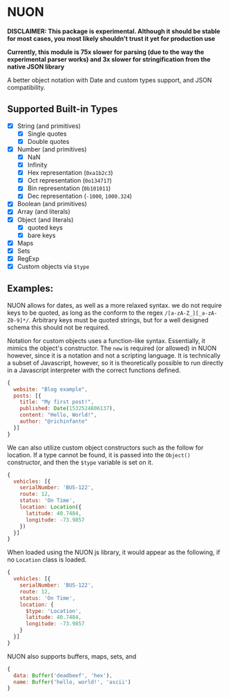 # NUON

**DISCLAIMER: This package is experimental. Although it should be stable for most cases, you most likely shouldn't trust it yet for production use**

**Currently, this module is 75x slower for parsing (due to the way the experimental parser works) and 3x slower for stringification from the native JSON library**

A better object notation with Date and custom types support, and JSON compatibility.

## Supported Built-in Types
- [x] String (and primitives)
  - [x] Single quotes
  - [x] Double quotes
- [x] Number (and primitives)
  - [x] NaN
  - [x] Infinity
  - [x] Hex representation (`0xa1b2c3`)
  - [x] Oct representation (`0o134717`)
  - [x] Bin representation (`0b101011`)
  - [x] Dec representation (`-1000`, `1000.324`)
- [x] Boolean (and primitives)
- [x] Array (and literals)
- [x] Object (and literals)
  - [x] quoted keys
  - [x] bare keys
- [x] Maps
- [x] Sets
- [x] RegExp
- [x] Custom objects via `$type`

## Examples:

NUON allows for dates, as well as a more relaxed syntax. we do not require keys to be quoted, as long as the conform to the regex `/[a-zA-Z_][_a-zA-Z0-9]*/`. Arbitrary keys must be quoted strings, but for a well designed schema this should not be required.

Notation for custom objects uses a function-like syntax. Essentially, it mimics the object's constructor. The `new` is required (or allowed) in NUON however, since it is a notation and not a scripting language. It is technically a subset of Javascript, however, so it is theoretically possible to run directly in a Javascript interpreter with the correct functions defined.

```js
{
  website: "Blog example",
  posts: [{
    title: "My first post!",
    published: Date(1532524806137),
    content: "Hello, World!",
    author: "@richinfante"
  }]
}
```

We can also utilize custom object constructors such as the follow for location. If a type cannot be found, it is passed into the `Object()` constructor, and then the `$type` variable is set on it.

```js
{
  vehicles: [{
    serialNumber: 'BUS-122',
    route: 12,
    status: 'On Time',
    location: Location({
      latitude: 40.7484,
      longitude: -73.9857
    })
  }]
}
```

When loaded using the NUON js library, it would appear as the following, if no `Location` class is loaded.

```js
{
  vehicles: [{
    serialNumber: 'BUS-122',
    route: 12,
    status: 'On Time',
    location: {
      $type: 'Location',
      latitude: 40.7484,
      longitude: -73.9857
    }
  }]
}
```

NUON also supports buffers, maps, sets, and
```js
{
  data: Buffer('deadbeef', 'hex'),
  name: Buffer('hello, world!', 'ascii')
}
```